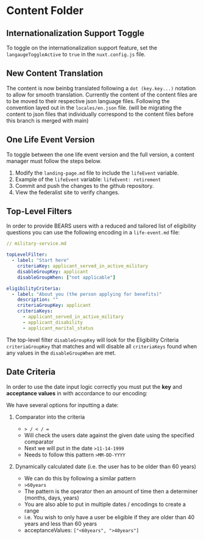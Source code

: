 # Content Folder

## Internationalization Support Toggle

To toggle on the internationalization support feature, set the `langaugeToggleActive` to `true` in the `nuxt.config.js` file.  

## New Content Translation
The content is now beinbg translated following a `dot (key.key...)` notation to allow for smooth translation. Currently the content of the content files are to be moved to their respective json language files. Following the convention layed out in the `locales/en.json` file. (will be migrating the content to json files that individually correspond to the content files before this branch is merged with main)
<!--
## New File Structure 05/04/2022
Now the content folder is structured as follows:
content
- en
- es
  - markdown files at the root of the content folder that are translated
- types
  - en
  - es
    - markdown data files
- agencies
  - en
  - es
    - markdown data files
- benefits
  - en
  - es
    - markdown data files
- life-events
  - en
  - es
    - markdown data files

Since the readme and the criteria.csv are not changed with internationalization we can keep them in the root folder. -->

## One Life Event Version

To toggle between the one life event version and the full version, a content manager must follow the steps below.

1. Modify the `landing-page.md` file to include the `lifeEvent` variable.
2. Example of the `lifeEvent` variable: `lifeEvent: retirement`
3. Commit and push the changes to the github repository.
4. View the federalist site to verify changes.

## Top-Level Filters

In order to provide BEARS users with a reduced and tailored list of eligibility questions you can use the following encoding in a `life-event.md` file:

```yaml
// military-service.md

topLevelFilter:
  - label: "Start here"
    criteriaKey: applicant_served_in_active_military
    disableGroupKey: applicant
    disableGroupWhen: ["not applicable"]

eligibilityCriteria:
  - label: "About you (the person applying for benefits)"
    description: ""
    criteriaGroupKey: applicant
    criteriaKeys:
      - applicant_served_in_active_military
      - applicant_disability
      - applicant_marital_status
```

The top-level filter `disableGroupKey` will look for the Eligibility Criteria `criteriaGroupKey` that matches and will disable all `criteriaKeys` found when any values in the `disableGroupWhen` are met.

## Date Criteria

In order to use the date input logic correctly you must put the **key** and **acceptance values** in with accordance to our encoding:

We have several options for inputting a date:

1. Comparator into the criteria

   - `> / < / =`
   - Will check the users date against the given date using the specified comparator
   - Next we will put in the date `>11-14-1999`
   - Needs to follow this pattern `>MM-DD-YYYY`

2. Dynamically calculated date (i.e. the user has to be older than 60 years)

   - We can do this by following a similar pattern
   - `>60years`
   - The pattern is the operator then an amount of time then a determiner (months, days, years)
   - You are also able to put in multiple dates / encodings to create a range
   - i.e. You wish to only have a user be eligible if they are older than 40 years and less than 60 years
   - acceptanceValues: `["<60years", ">40years"]`
